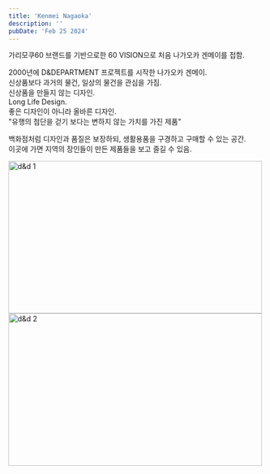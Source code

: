 ```yaml
---
title: 'Kenmei Nagaoka'
description: ''
pubDate: 'Feb 25 2024'
---
```


가리모쿠60 브랜드를 기반으로한 60 VISION으로 처음 나가오카 겐메이를 접함.

2000년에 D&DEPARTMENT 프로젝트를 시작한 나가오카 겐메이.<br>
신상품보다 과거의 물건, 일상의 물건을 관심을 가짐.<br>
신상품을 만들지 않는 디자인.<br>
Long Life Design.<br>
좋은 디자인이 아니라 올바른 디자인.<br>
"유행의 첨단을 걷기 보다는 변하지 않는 가치를 가진 제품"

백화점처럼 디자인과 품질은 보장하되, 생활용품을 구경하고 구매할 수 있는 공간.<br>
이곳에 가면 지역의 장인들이 만든 제품들을 보고 즐길 수 있음.

<img src="/images/d&d/1.jpg" width="500px" height="300px" title="d&d 1"/>
<img src="/images/d&d/2.jpg" width="500px" height="300px" title="d&d 2"/>
